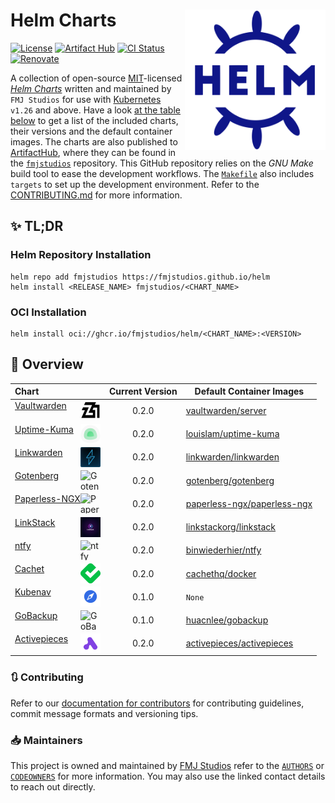 # Helm Charts <img src="https://raw.githubusercontent.com/cncf/artwork/892ce913bbce895ddbd99f981917fcf93050a8ca/projects/helm/icon/color/helm-icon-color.svg" alt="Helm Logo" align="right" width="225"/>

[![License](https://img.shields.io/github/license/fmjstudios/helm?label=License)](https://opensource.org/licenses/MIT)
[![Artifact Hub](https://img.shields.io/endpoint?url=https://artifacthub.io/badge/repository/fmjstudios)](https://artifacthub.io/packages/search?repo=fmjstudios&sort=relevance)
[![CI Status](https://github.com/fmjstudios/helm/actions/workflows/release.yaml/badge.svg)](https://github.com/fmjstudios/helm/blob/main/.github/workflows/ci-pipeline.yml)
[![Renovate](https://img.shields.io/badge/Renovate-enabled-brightgreen?logo=renovatebot&logoColor=1DDEDD)](https://renovatebot.com/)

A collection of open-source [MIT][license]-licensed [_Helm Charts_][helm] written and maintained by `FMJ Studios` for
use with [Kubernetes][kubernetes] `v1.26` and above. Have a look [at the table below](#-overview) to get a list of the
included charts, their versions and the default container images. The charts are also published
to [ArtifactHub][artifacthub], where they can be found in
the [`fmjstudios`](https://artifacthub.io/packages/search?repo=fmjstudios&sort=relevance) repository. This GitHub
repository relies on the _GNU Make_ build tool to ease the development workflows. The [`Makefile`](Makefile) also
includes `targets` to set up the development environment. Refer to the [CONTRIBUTING.md](docs/CONTRIBUTING.md) for more
information.

## ✨ TL;DR

### Helm Repository Installation

```shell
helm repo add fmjstudios https://fmjstudios.github.io/helm
helm install <RELEASE_NAME> fmjstudios/<CHART_NAME>
```

### OCI Installation

```shell
helm install oci://ghcr.io/fmjstudios/helm/<CHART_NAME>:<VERSION>
```

## 📖 Overview

| Chart                                                                                                                                                                                                                                                                                 | Current Version | Default Container Images                            |
|:--------------------------------------------------------------------------------------------------------------------------------------------------------------------------------------------------------------------------------------------------------------------------------------|:---------------:|-----------------------------------------------------|
| [Vaultwarden <img src="https://raw.githubusercontent.com/dani-garcia/vaultwarden/890e668071cffe2833834348e19bbef3c061d014/resources/vaultwarden-icon.svg" alt="Vaultwarden Logo" width="32px" height="32px" align="right" loading="lazy">][vaultwarden_chart]                         |      0.2.0      | [vaultwarden/server][vaultwarden_images]            |
| [Uptime-Kuma <img src="https://raw.githubusercontent.com/louislam/uptime-kuma/36196f632d499fddef436a3aacf2f11a01958f07/public/icon.svg" alt="Uptime-Kuma Logo" width="32px" height="32px" align="right" loading="lazy">][uptimekuma_chart]                                            |      0.2.0      | [louislam/uptime-kuma][uptime_kuma_images]          |
| [Linkwarden <img src="https://raw.githubusercontent.com/linkwarden/linkwarden/main/assets/logo.png" alt="Linkwarden Logo" width="32px" height="32px" align="right" loading="lazy">][linkwarden_chart]                                                                                 |      0.2.0      | [linkwarden/linkwarden][linkwarden_images]          |
| [Gotenberg <img src="https://user-images.githubusercontent.com/8983173/130322857-185831e2-f041-46eb-a17f-0a69d066c4e5.png" alt="Gotenberg Logo" width="32px" height="32px" align="right" loading="lazy">][gotenberg_chart]                                                            |      0.2.0      | [gotenberg/gotenberg][gotenberg_images]             |
| [Paperless-NGX <img src="https://raw.githubusercontent.com/paperless-ngx/paperless-ngx/5842944d1ef817c11a47ed5c19ba8b7886c9fbfe/resources/logo/web/svg/square.svg" alt="Paperless-NGX Logo" width="32px" height="32px" align="right" loading="lazy">][paperless_chart]                |      0.2.0      | [paperless-ngx/paperless-ngx][paperless_ngx_images] |
| [LinkStack <img src="https://raw.githubusercontent.com/LinkStackOrg/branding/main/logo/svg/logo_color_bg_1.svg" alt="Linkstack Logo" width="32px" height="32px" align="right" loading="lazy">][linkstack_chart]                                                                       |      0.2.0      | [linkstackorg/linkstack][linkstack_images]          |
| [ntfy <img src="https://raw.githubusercontent.com/binwiederhier/ntfy/main/web/public/static/images/ntfy.png" alt="ntfy Logo" width="32px" height="32px" align="right" loading="lazy">][ntfy_chart]                                                                                    |      0.2.0      | [binwiederhier/ntfy][ntfy_images]                   |
| [Cachet <img src="https://raw.githubusercontent.com/cachethq/art/master/logo-mark/cachet-logomark-green.png" alt="Cachet Logo" width="32px" height="32px" align="right" loading="lazy">][cachet_chart]                                                                                |      0.2.0      | [cachethq/docker][cachet_images]                    |
| [Kubenav <img src="https://raw.githubusercontent.com/kubenav/kubenav/290f1776b03c359b8115125fa37a4b8dd73b6464/utils/images/app-icons/android.png" alt="Kubenav Logo" width="32px" height="32px" align="right" loading="lazy">][kubenav_chart]                                         |      0.1.0      | `None`                                              |
| [GoBackup <img src="https://user-images.githubusercontent.com/5518/205909959-12b92929-4ac5-4bb5-9111-6f9a3ed76cf6.png" alt="GoBackup Logo" width="32px" height="32px" align="right" loading="lazy">][gobackup_chart]                                                                  |      0.1.0      | [huacnlee/gobackup][gobackup_images]                |
| [Activepieces <img src="https://raw.githubusercontent.com/fmjstudios/artwork/3f3537b0377b8c95bfac77ae5cb7779c4698d659/projects/activepieces/icon/color/activepieces-icon-color.png" alt="GoBackup Logo" width="32px" height="32px" align="right" loading="lazy">][activepieces_chart] |      0.2.0      | [activepieces/activepieces][activepieces_images]    |

[//]: # ("Stolen" from https://github.com/gabe565/charts/blob/main/README.md because I really liked the look)

### 🔃 Contributing

Refer to our [documentation for contributors](docs/CONTRIBUTING.md) for contributing guidelines, commit message
formats and versioning tips.

### 📥 Maintainers

This project is owned and maintained by [FMJ Studios](https://github.com/fmjstudios) refer to
the [`AUTHORS`](.github/AUTHORS) or [`CODEOWNERS`](.github/CODEOWNERS) for more information. You may also use the linked
contact details to reach out directly.

<!-- INTERNAL REFERENCES -->

<!-- Chart references -->

[gotenberg_chart]: charts/gotenberg

[linkwarden_chart]: charts/linkwarden

[paperless_chart]: charts/paperless-ngx

[uptimekuma_chart]: charts/uptime-kuma

[vaultwarden_chart]: charts/vaultwarden

[linkstack_chart]: charts/linkstack

[ntfy_chart]: charts/ntfy

[cachet_chart]: charts/cachet

[kubenav_chart]: charts/kubenav

[gobackup_chart]: charts/gobackup

[activepieces_chart]: charts/activepieces

<!-- File references -->

[license]: LICENSE

<!-- General links -->

[kubernetes]: https://kubernetes.io

[helm]: https://helm.sh

[artifacthub]: https://artifacthub.io/

<!-- Overview links -->

[vaultwarden_images]: https://hub.docker.com/r/vaultwarden/server

[uptime_kuma_images]: https://hub.docker.com/r/louislam/uptime-kuma

[linkwarden_images]: https://github.com/linkwarden/linkwarden/pkgs/container/linkwarden

[gotenberg_images]: https://hub.docker.com/r/gotenberg/gotenberg

[paperless_ngx_images]: https://github.com/paperless-ngx/paperless-ngx/pkgs/container/paperless-ngx

[linkstack_images]: https://hub.docker.com/r/linkstackorg/linkstack

[ntfy_images]: https://hub.docker.com/r/binwiederhier/ntfy

[cachet_images]: https://hub.docker.com/r/cachethq/docker

[gobackup_images]: https://hub.docker.com/r/huacnlee/gobackup

[activepieces_images]: https://hub.docker.com/r/activepieces/activepieces
